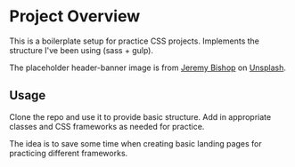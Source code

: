 # Project Overview

This is a boilerplate setup for practice CSS projects. Implements the structure I've
been using (sass + gulp).

The placeholder header-banner image is from [Jeremy Bishop](https://unsplash.com/photos/DRKknUyra0Y) on [Unsplash](https://unsplash.com).

## Usage

Clone the repo and use it to provide basic structure. Add in appropriate classes and CSS frameworks as needed for practice.

The idea is to save some time when creating basic landing pages for practicing different frameworks.
